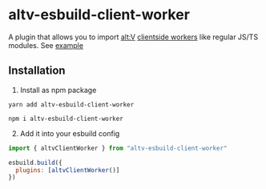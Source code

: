# altv-esbuild-client-worker

A plugin that allows you to import [alt:V](https://altv.mp) [clientside workers](https://docs.altv.mp/js/articles/workers.html) like regular JS/TS modules. See [example](/example/src/main.js)

## Installation

1. Install as npm package

`yarn add altv-esbuild-client-worker`

`npm i altv-esbuild-client-worker`

2. Add it into your esbuild config

```js
import { altvClientWorker } from "altv-esbuild-client-worker"

esbuild.build({
  plugins: [altvClientWorker()]
})
```
